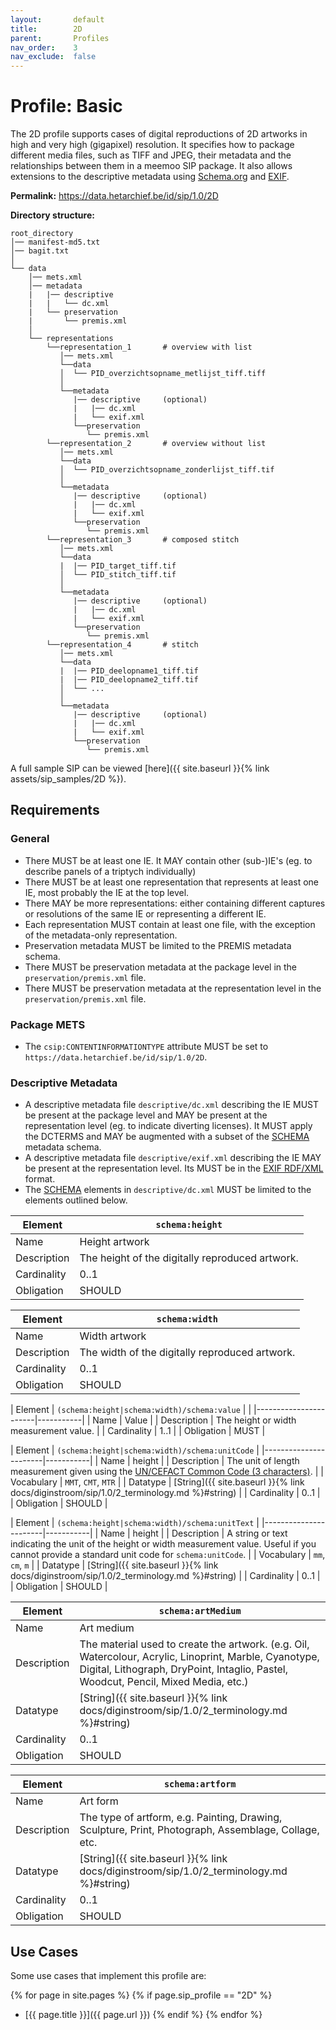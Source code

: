 ```yaml
---
layout:       default
title:        2D
parent:       Profiles
nav_order:    3
nav_exclude:  false
---
```

# Profile: Basic 

The 2D profile supports cases of digital reproductions of 2D artworks in high and very high (gigapixel) resolution.
It specifies how to package different media files, such as TIFF and JPEG, their metadata and the relationships between them in a meemoo SIP package.
It also allows extensions to the descriptive metadata using [Schema.org](https://schema.org) and [EXIF](https://exiftool.org/TagNames/EXIF.html).

**Permalink:** <https://data.hetarchief.be/id/sip/1.0/2D>

**Directory structure:**

```plaintext
root_directory
│── manifest-md5.txt
│── bagit.txt
│
└── data
    │── mets.xml
    │── metadata
    |   |── descriptive
    |   |   └── dc.xml
    |   └── preservation
    |       └── premis.xml
    │
    └── representations
        └──representation_1       # overview with list
           │── mets.xml
           └──data
           │  └── PID_overzichtsopname_metlijst_tiff.tiff
           │
           └──metadata
              |── descriptive     (optional)
              |   |── dc.xml
              |   └── exif.xml
              └──preservation
                 └── premis.xml
        └──representation_2       # overview without list
           │── mets.xml
           └──data
           │  └── PID_overzichtsopname_zonderlijst_tiff.tif
           │
           └──metadata
              |── descriptive     (optional)
              |   |── dc.xml
              |   └── exif.xml    
              └──preservation
                 └── premis.xml
        └──representation_3       # composed stitch 
           │── mets.xml
           └──data
           |  |── PID_target_tiff.tif
           │  └── PID_stitch_tiff.tif
           │
           └──metadata
              |── descriptive     (optional)
              |   |── dc.xml      
              |   └── exif.xml    
              └──preservation
                 └── premis.xml
        └──representation_4       # stitch 
           │── mets.xml
           └──data
           |  |── PID_deelopname1_tiff.tif
           |  |── PID_deelopname2_tiff.tif
           │  └── ...
           │
           └──metadata
              |── descriptive     (optional)
              |   |── dc.xml      
              |   └── exif.xml    
              └──preservation
                 └── premis.xml
```

A full sample SIP can be viewed [here]({{ site.baseurl }}{% link assets/sip_samples/2D %}).

## Requirements

### General

- There MUST be at least one IE. It MAY contain other (sub-)IE's (eg. to describe panels of a triptych individually)
- There MUST be at least one representation that represents at least one IE, most probably the IE at the top level. 
- There MAY be more representations: either containing different captures or resolutions of the same IE or representing a different IE.
- Each representation MUST contain at least one file, with the exception of the metadata-only representation. 
- Preservation metadata MUST be limited to the PREMIS metadata schema.
- There MUST be preservation metadata at the package level in the `preservation/premis.xml` file.
- There MUST be preservation metadata at the representation level in the `preservation/premis.xml` file.


### Package METS

- The `csip:CONTENTINFORMATIONTYPE` attribute MUST be set to `https://data.hetarchief.be/id/sip/1.0/2D`.

### Descriptive Metadata

- A descriptive metadata file `descriptive/dc.xml` describing the IE MUST be present at the package level and MAY be present at the representation level (eg. to indicate diverting licenses).  It MUST apply the DCTERMS and MAY be augmented with a subset of the [SCHEMA](http://schema.org) metadata schema. 
- A descriptive metadata file `descriptive/exif.xml` describing the IE MAY be present at the representation level. Its MUST be in the [EXIF RDF/XML](https://www.w3.org/2003/12/exif/) format. 
- The [SCHEMA](http://schema.org) elements in `descriptive/dc.xml` MUST be limited to the elements outlined below.

| Element | `schema:height` |
|-----------------------|-----------|
| Name | Height artwork |
| Description | The height of the digitally reproduced artwork.  |
| Cardinality | 0..1 |
| Obligation | SHOULD |

| Element | `schema:width` |
|-----------------------|-----------|
| Name | Width artwork |
| Description | The width of the digitally reproduced artwork. |
| Cardinality | 0..1 |
| Obligation | SHOULD |

| Element | `(schema:height|schema:width)/schema:value` \|  |
|-----------------------|-----------|
| Name | Value |
| Description | The height or width measurement value. |
| Cardinality | 1..1 |
| Obligation | MUST |

| Element | `(schema:height|schema:width)/schema:unitCode` |
|-----------------------|-----------|
| Name | height |
| Description | The unit of length measurement given using the [UN/CEFACT Common Code (3 characters)](http://wiki.goodrelations-vocabulary.org/Documentation/UN/CEFACT_Common_Codes). |
| Vocabulary | `MMT`, `CMT`, `MTR` |
| Datatype | [String]({{ site.baseurl }}{% link docs/diginstroom/sip/1.0/2_terminology.md %}#string) |
| Cardinality | 0..1 |
| Obligation | SHOULD |

| Element | `(schema:height|schema:width)/schema:unitText` |
|-----------------------|-----------|
| Name | height |
| Description | A string or text indicating the unit of the height or width measurement value. Useful if you cannot provide a standard unit code for `schema:unitCode`.  |
| Vocabulary | `mm`, `cm`, `m` |
| Datatype | [String]({{ site.baseurl }}{% link docs/diginstroom/sip/1.0/2_terminology.md %}#string) |
| Cardinality | 0..1 |
| Obligation | SHOULD |

| Element | `schema:artMedium` |
|-----------------------|-----------|
| Name | Art medium |
| Description | The material used to create the artwork. (e.g. Oil, Watercolour, Acrylic, Linoprint, Marble, Cyanotype, Digital, Lithograph, DryPoint, Intaglio, Pastel, Woodcut, Pencil, Mixed Media, etc.) |
| Datatype | [String]({{ site.baseurl }}{% link docs/diginstroom/sip/1.0/2_terminology.md %}#string) |
| Cardinality | 0..1 |
| Obligation | SHOULD |

| Element | `schema:artform` |
|-----------------------|-----------|
| Name | Art form |
| Description | The type of artform, e.g. Painting, Drawing, Sculpture, Print, Photograph, Assemblage, Collage, etc. |
| Datatype | [String]({{ site.baseurl }}{% link docs/diginstroom/sip/1.0/2_terminology.md %}#string) |
| Cardinality | 0..1 |
| Obligation | SHOULD |


## Use Cases

Some use cases that implement this profile are:

{% for page in site.pages %}
{% if page.sip_profile == "2D" %}
- [{{ page.title }}]({{ page.url }})
{% endif %}
{% endfor %}
